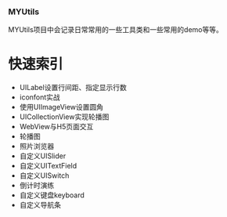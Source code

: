 ### MYUtils

MYUtils项目中会记录日常常用的一些工具类和一些常用的demo等等。

# 快速索引

* UILabel设置行间距、指定显示行数
* iconfont实战
* 使用UIImageView设置圆角
* UICollectionView实现轮播图
* WebView与H5页面交互
* 轮播图
* 照片浏览器
* 自定义UISlider
* 自定义UITextField
* 自定义UISwitch
* 倒计时演练
* 自定义键盘keyboard
* 自定义导航条

